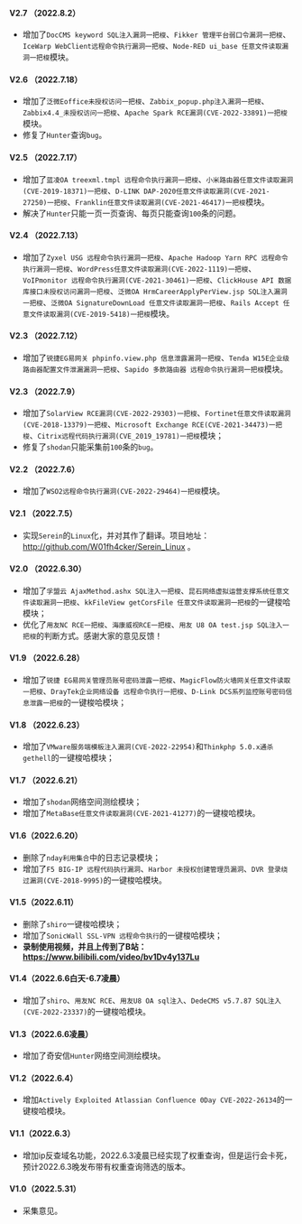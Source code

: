 ####  V2.7 （2022.8.2）

- 增加了`DocCMS keyword SQL注入漏洞一把梭`、`Fikker 管理平台弱口令漏洞一把梭`、`IceWarp WebClient远程命令执行漏洞一把梭`、`Node-RED ui_base 任意文件读取漏洞一把梭`模块。

####  V2.6 （2022.7.18）

- 增加了`泛微Eoffice未授权访问一把梭`、`Zabbix_popup.php注入漏洞一把梭`、`Zabbix4.4_未授权访问一把梭`、`Apache Spark RCE漏洞(CVE-2022-33891)一把梭`模块。
- 修复了`Hunter`查询`bug`。
####  V2.5 （2022.7.17）

- 增加了`蓝凌OA treexml.tmpl 远程命令执行漏洞一把梭`、`小米路由器任意文件读取漏洞(CVE-2019-18371)一把梭`、`D-LINK DAP-2020任意文件读取漏洞(CVE-2021-27250)一把梭`、`Franklin任意文件读取漏洞(CVE-2021-46417)一把梭`模块。
- 解决了`Hunter`只能一页一页查询、每页只能查询`100`条的问题。

####  V2.4 （2022.7.13）

- 增加了`Zyxel USG 远程命令执行漏洞一把梭`、`Apache Hadoop Yarn RPC 远程命令执行漏洞一把梭`、`WordPress任意文件读取漏洞(CVE-2022-1119)一把梭`、`VoIPmonitor 远程命令执行漏洞(CVE-2021-30461)一把梭`、`ClickHouse API 数据库接口未授权访问漏洞一把梭`、`泛微OA HrmCareerApplyPerView.jsp SQL注入漏洞一把梭`、`泛微OA SignatureDownLoad 任意文件读取漏洞一把梭`、`Rails Accept 任意文件读取漏洞(CVE-2019-5418)一把梭`模块。

####  V2.3 （2022.7.12）

- 增加了`锐捷EG易网关 phpinfo.view.php 信息泄露漏洞一把梭`、`Tenda W15E企业级路由器配置文件泄漏漏洞一把梭`、`Sapido 多款路由器 远程命令执行漏洞一把梭`模块。

####  V2.3 （2022.7.9）

- 增加了`SolarView RCE漏洞(CVE-2022-29303)一把梭`、`Fortinet任意文件读取漏洞(CVE-2018-13379)一把梭`、`Microsoft Exchange RCE(CVE-2021-34473)一把梭`、`Citrix远程代码执行漏洞(CVE_2019_19781)一把梭`模块；
- 修复了`shodan`只能采集前`100`条的`bug`。

####  V2.2 （2022.7.6）

- 增加了`WSO2远程命令执行漏洞(CVE-2022-29464)一把梭`模块。
####  V2.1 （2022.7.5）  
- 实现`Serein`的`Linux`化，并对其作了翻译。项目地址：http://github.com/W01fh4cker/Serein_Linux 。
####  V2.0 （2022.6.30）

- 增加了`孚盟云 AjaxMethod.ashx SQL注入一把梭`、`昆石网络虚拟运营支撑系统任意文件读取漏洞一把梭`、`kkFileView getCorsFile 任意文件读取漏洞一把梭`的一键梭哈模块；
- 优化了`用友NC RCE一把梭`、`海康威视RCE一把梭`、`用友 U8 OA test.jsp SQL注入一把梭`的判断方式。感谢大家的意见反馈！

####  V1.9 （2022.6.28）

- 增加了`锐捷 EG易网关管理员账号密码泄露一把梭`、`MagicFlow防火墙网关任意文件读取一把梭`、`DrayTek企业网络设备 远程命令执行一把梭`、`D-Link DCS系列监控账号密码信息泄露一把梭`的一键梭哈模块；

####  V1.8 （2022.6.23）

- 增加了`VMware服务端模板注入漏洞(CVE-2022-22954)`和`Thinkphp 5.0.x通杀gethell`的一键梭哈模块；

#### V1.7 （2022.6.21）

- 增加了`shodan`网络空间测绘模块；
- 增加了`MetaBase任意文件读取漏洞(CVE-2021-41277)`的一键梭哈模块。

####  V1.6（2022.6.20）

- 删除了`nday利用集合`中的日志记录模块；
- 增加了`F5 BIG-IP 远程代码执行漏洞`、`Harbor 未授权创建管理员漏洞`、`DVR 登录绕过漏洞(CVE-2018-9995)`的一键梭哈模块。

####  V1.5（2022.6.11）

- 删除了`shiro`一键梭哈模块；
- 增加了`SonicWall SSL-VPN 远程命令执行`的一键梭哈模块；
- **录制使用视频，并且上传到了B站：https://www.bilibili.com/video/bv1Dv4y137Lu** 

####  V1.4（2022.6.6白天-6.7凌晨）

- 增加了`shiro`、`用友NC RCE`、`用友U8 OA sql注入`、`DedeCMS v5.7.87 SQL注入(CVE-2022-23337)`的一键梭哈模块。

####  V1.3（2022.6.6凌晨）

- 增加了奇安信`Hunter`网络空间测绘模块。 

####  V1.2（2022.6.4）

- 增加`Actively Exploited Atlassian Confluence 0Day CVE-2022-26134`的一键梭哈模块。

####  V1.1（2022.6.3）

- 增加ip反查域名功能，2022.6.3凌晨已经实现了权重查询，但是运行会卡死，预计2022.6.3晚发布带有权重查询筛选的版本。

####  V1.0（2022.5.31）

- 采集意见。
